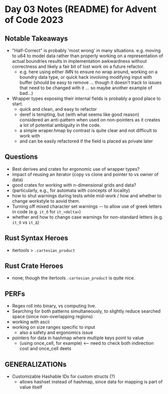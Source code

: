 # Day 03 Notes (README) for Advent of Code 2023

## Notable Takeaways

- "Half-Correct" is probably 'most wrong' in many situations. e.g. moving to u64 to model data rather than properly working on a representation of actual boundries results in implementation awkwardness without correctness and likely a fair bit of lost work on a future refactor.
  - e.g. here using either iMN to ensure no wrap around, working on a boundry data type, or quick hack involving modifying input with buffer (should be easy to remove ... though it doesn't track to issues that need to be changed with it ... so maybe another example of bad...)
- Wrapper types exposing their internal fields is probably a good place to start.
  - quick and clean, and easy to refactor
  - deref is tempting, but (with what seems like good reason) considered an anti-pattern when used on non-pointers as it creates a lot of potential ambiguity in the code.
  - a simple wraper.hmap by contrast is quite clear and not difficult to work with
  - and can be easily refactored if the field is placed as private later

## Questions

- Best derives and crates for ergonomic use of wrapper types?
- impact of reusing an iterator (copy vs clone and pointer to vs owner of data)
- good crates for working with n-dimensional grids and data?
- (particularly, e.g., for automata with concepts of locality)
- how to shut warnings during tests while mid-work / how and whether to change workstyle to aovid them.
- Turning off mixed character set warnings -- to allow use of greek letters in code (e.g. `it_δ` for `it_<delta>`)
- whether and how to change case warnings for non-standard letters (e.g. `it_δ` vs `it_Δ`)

## Rust Syntax Heroes

- itertools > `.cartesian_product`

## Rust Crate Heroes

- none; though the itertools `.cartesian_product` is quite nice.

## PERFs

- Regex roll into binary, vs computing live.
- Searching for both patterns simultaneously, to slightly reduce searched space (since non-overlapping regions)
- working with ascii
- working on size ranges specific to input
  - also a safety and ergonomics issue
- pointers for data in hashmap where multiple keys point to value
  - (using once_cell, for example) <-- need to check both indirection cost and once_cell deets

## GENERALIZATIONs

- Customizable Hashable IDs for custom structs (?)
  - allows hashset instead of hashmap, since data for mapping is part of value itself
